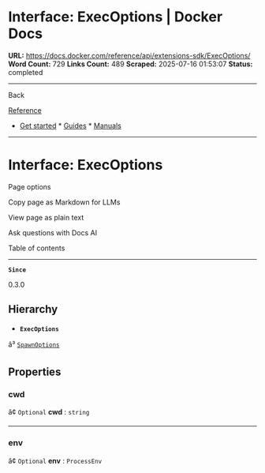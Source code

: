 # Interface: ExecOptions | Docker Docs

**URL:** https://docs.docker.com/reference/api/extensions-sdk/ExecOptions/
**Word Count:** 729
**Links Count:** 489
**Scraped:** 2025-07-16 01:53:07
**Status:** completed

---

Back

[Reference](https://docs.docker.com/reference/)

  * [Get started](https://docs.docker.com/get-started/)   * [Guides](https://docs.docker.com/guides/)   * [Manuals](https://docs.docker.com/manuals/)

* * *

# Interface: ExecOptions

Page options

Copy page as Markdown for LLMs

View page as plain text

Ask questions with Docs AI

Table of contents

* * *

**`Since`**

0.3.0

## Hierarchy

  * **`ExecOptions`**

â³ [`SpawnOptions`](https://docs.docker.com/reference/api/extensions-sdk/SpawnOptions/)

## Properties

### cwd

â¢ `Optional` **cwd** : `string`

* * *

### env

â¢ `Optional` **env** : `ProcessEnv`